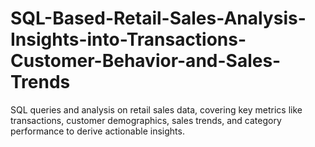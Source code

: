 # SQL-Based-Retail-Sales-Analysis-Insights-into-Transactions-Customer-Behavior-and-Sales-Trends
SQL queries and analysis on retail sales data, covering key metrics like transactions, customer demographics, sales trends, and category performance to derive actionable insights.
